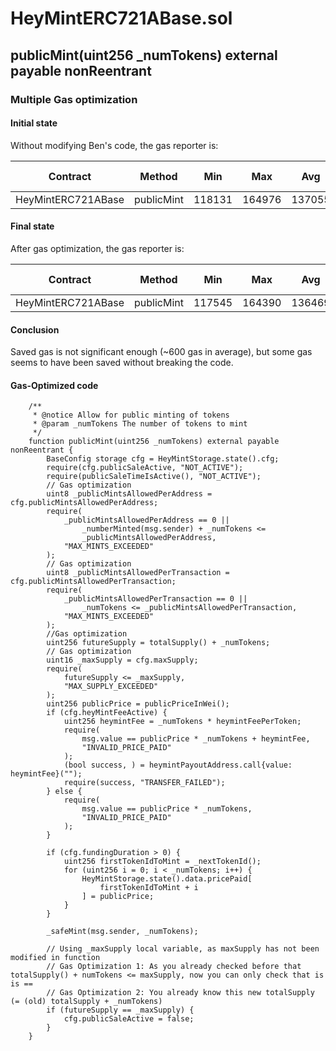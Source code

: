 # HeyMintERC721ABase.sol

## publicMint(uint256 _numTokens) external payable nonReentrant

### Multiple Gas optimization

#### Initial state
Without modifying Ben's code, the gas reporter is:


|  Contract              |  Method              |  Min        |  Max        |  Avg          |  # calls      |
|------------------------|----------------------|-------------|-------------|---------------|---------------|
|  HeyMintERC721ABase    |  publicMint          |     118131  |     164976  |       137055  |           19  |



#### Final state
After gas optimization, the gas reporter is:

|  Contract        |  Method            |  Min        |  Max        |  Avg          |  # calls      |
|----------------|-------------------|-----------|-----------|-------------|------------|
|  HeyMintERC721ABase        |  publicMint                                |     117545  |     164390  |       136469  |           19  |


#### Conclusion
Saved gas is not significant enough (~600 gas in average), but some gas seems to have been saved without breaking the code.


#### Gas-Optimized code


```solidity
	/**
     * @notice Allow for public minting of tokens
     * @param _numTokens The number of tokens to mint
     */
    function publicMint(uint256 _numTokens) external payable nonReentrant {
        BaseConfig storage cfg = HeyMintStorage.state().cfg;
        require(cfg.publicSaleActive, "NOT_ACTIVE");
        require(publicSaleTimeIsActive(), "NOT_ACTIVE");
        // Gas optimization
        uint8 _publicMintsAllowedPerAddress = cfg.publicMintsAllowedPerAddress;
        require(
            _publicMintsAllowedPerAddress == 0 ||
                _numberMinted(msg.sender) + _numTokens <=
                _publicMintsAllowedPerAddress,
            "MAX_MINTS_EXCEEDED"
        );
        // Gas optimization
        uint8 _publicMintsAllowedPerTransaction = cfg.publicMintsAllowedPerTransaction;
        require(
            _publicMintsAllowedPerTransaction == 0 ||
                _numTokens <= _publicMintsAllowedPerTransaction,
            "MAX_MINTS_EXCEEDED"
        );
        //Gas optimization
        uint256 futureSupply = totalSupply() + _numTokens;
        // Gas optimization
        uint16 _maxSupply = cfg.maxSupply;
        require(
            futureSupply <= _maxSupply,
            "MAX_SUPPLY_EXCEEDED"
        );
        uint256 publicPrice = publicPriceInWei();
        if (cfg.heyMintFeeActive) {
            uint256 heymintFee = _numTokens * heymintFeePerToken;
            require(
                msg.value == publicPrice * _numTokens + heymintFee,
                "INVALID_PRICE_PAID"
            );
            (bool success, ) = heymintPayoutAddress.call{value: heymintFee}("");
            require(success, "TRANSFER_FAILED");
        } else {
            require(
                msg.value == publicPrice * _numTokens,
                "INVALID_PRICE_PAID"
            );
        }
  
        if (cfg.fundingDuration > 0) {
            uint256 firstTokenIdToMint = _nextTokenId();
            for (uint256 i = 0; i < _numTokens; i++) {
                HeyMintStorage.state().data.pricePaid[
                    firstTokenIdToMint + i
                ] = publicPrice;
            }
        }
  
        _safeMint(msg.sender, _numTokens);
  
        // Using _maxSupply local variable, as maxSupply has not been modified in function
        // Gas Optimization 1: As you already checked before that totalSupply() + numTokens <= maxSupply, now you can only check that is is ==
        // Gas Optimization 2: You already know this new totalSupply (= (old) totalSupply + _numTokens)
        if (futureSupply == _maxSupply) {
            cfg.publicSaleActive = false;
        }
    }
```

